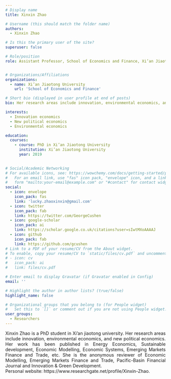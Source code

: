 ```yaml
---
# Display name
title: Xinxin Zhao

# Username (this should match the folder name)
authors:
  - Xinxin Zhao

# Is this the primary user of the site?
superuser: false

# Role/position
role: Assistant Professor, School of Economics and Finance, Xi’an Jiaotong University


# Organizations/Affiliations
organizations:
  - name: Xi’an Jiaotong University
    url: 'School of Economics and Finance'

# Short bio (displayed in user profile at end of posts)
bio: Her research areas include innovation, environmental economics, and new political economics.

interests:
  - Innovation economics
  - New political economics
  - Environmental economics

education:
  courses:
    - course: PhD in Xi’an Jiaotong University
      institution: Xi’an Jiaotong University
      year: 2019
    

# Social/Academic Networking
# For available icons, see: https://wowchemy.com/docs/getting-started/page-builder/#icons
#   For an email link, use "fas" icon pack, "envelope" icon, and a link in the
#   form "mailto:your-email@example.com" or "#contact" for contact widget.
social:
  - icon: envelope
    icon_pack: fas
    link: 'lucky.zhaoxinxin@gmail.com'
  - icon: twitter
    icon_pack: fab
    link: https://twitter.com/GeorgeCushen
  - icon: google-scholar
    icon_pack: ai
    link: https://scholar.google.co.uk/citations?user=sIwtMXoAAAAJ
  - icon: github
    icon_pack: fab
    link: https://github.com/gcushen
# Link to a PDF of your resume/CV from the About widget.
# To enable, copy your resume/CV to `static/files/cv.pdf` and uncomment the lines below.
# - icon: cv
#   icon_pack: ai
#   link: files/cv.pdf

# Enter email to display Gravatar (if Gravatar enabled in Config)
email: ''

# Highlight the author in author lists? (true/false)
highlight_name: false

# Organizational groups that you belong to (for People widget)
#   Set this to `[]` or comment out if you are not using People widget.
user_groups:
  - Researchers
---
```


<div style="text-align: justify">
Xinxin Zhao is a PhD student in Xi’an jiaotong university. Her research areas include innovation, environmental economics, and new political economics. Her work has been published in Energy Economics, Sustainable development, Economic Modelling, Economic Systems, Emerging Markets Finance and Trade, etc. She is the anonymous reviewer of Economic Modelling, Emerging Markets Finance and Trade, Pacific-Basin Financial Journal and Innovation & Green Development.<br>
Personal website: https://www.researchgate.net/profile/Xinxin-Zhao.
</div>

